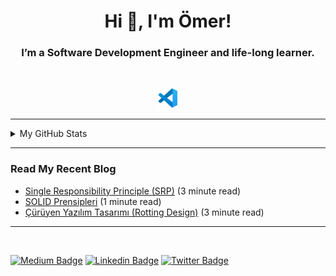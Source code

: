 <h1 align="center">Hi 👋, I'm Ömer!</h1>
<h3 align="center">I’m a Software Development Engineer and life-long learner.</h3>
<br>
<div align="center"> 

[![VSCode](icons/vscode.png)](https://code.visualstudio.com/)

</div>

<hr> 

<details>
<summary>My GitHub Stats</summary>
<br>
<div align="center"> 

![Profile Views](https://komarev.com/ghpvc/?username=omereryilmaz&color=blue)

![Ömer Eryılmaz's Github Stats](https://github-readme-stats.vercel.app/api?username=omereryilmaz&theme=graywhite&show_icons=true&hide=contribs,prs)

![Top Langs](https://github-readme-stats.vercel.app/api/top-langs/?username=omereryilmaz&theme=graywhite&layout=compact)


</details>

</div>
<hr> 

### Read My Recent Blog
- [Single Responsibility Principle (SRP)](http://omereryilmaz.com/single-responsibility-principle/) (3 minute read)
- [SOLID Prensipleri](http://omereryilmaz.com/solid-prensipleri/) (1 minute read)
- [Çürüyen Yazılım Tasarımı (Rotting Design)](http://omereryilmaz.com/curuyen-yazilim-tasarimi/) (3 minute read)

<hr> 
<br>


[![Medium Badge](https://img.shields.io/badge/-Blog-2f3542?style=flat&logo=Medium)](http://omereryilmaz.com/)
[![Linkedin Badge](https://img.shields.io/badge/-LinkedIn-2f3542?style=flat&logo=Linkedin&logoColor=white&link=https://www.linkedin.com/in/omereryilmaz/)](https://www.linkedin.com/in/omereryilmaz/)
[![Twitter Badge](https://img.shields.io/badge/-Twitter-2f3542?style=flat&logo=Twitter&logoColor=white&link=https://twitter.com/omreryilmaz/)](https://twitter.com/omreryilmaz/)